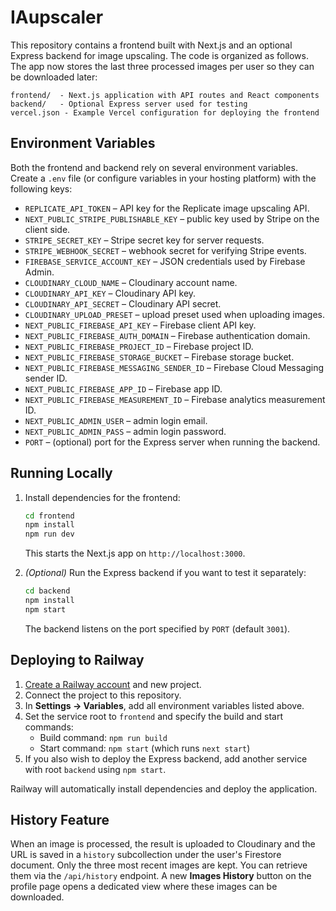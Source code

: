 # IAupscaler

This repository contains a frontend built with Next.js and an optional Express backend for image upscaling. The code is organized as follows. The app now stores the last three processed images per user so they can be downloaded later:

```
frontend/  - Next.js application with API routes and React components
backend/   - Optional Express server used for testing
vercel.json - Example Vercel configuration for deploying the frontend
```

## Environment Variables

Both the frontend and backend rely on several environment variables. Create a `.env` file (or configure variables in your hosting platform) with the following keys:

- `REPLICATE_API_TOKEN` – API key for the Replicate image upscaling API.
- `NEXT_PUBLIC_STRIPE_PUBLISHABLE_KEY` – public key used by Stripe on the client side.
- `STRIPE_SECRET_KEY` – Stripe secret key for server requests.
- `STRIPE_WEBHOOK_SECRET` – webhook secret for verifying Stripe events.
- `FIREBASE_SERVICE_ACCOUNT_KEY` – JSON credentials used by Firebase Admin.
- `CLOUDINARY_CLOUD_NAME` – Cloudinary account name.
- `CLOUDINARY_API_KEY` – Cloudinary API key.
- `CLOUDINARY_API_SECRET` – Cloudinary API secret.
- `CLOUDINARY_UPLOAD_PRESET` – upload preset used when uploading images.
- `NEXT_PUBLIC_FIREBASE_API_KEY` – Firebase client API key.
- `NEXT_PUBLIC_FIREBASE_AUTH_DOMAIN` – Firebase authentication domain.
- `NEXT_PUBLIC_FIREBASE_PROJECT_ID` – Firebase project ID.
- `NEXT_PUBLIC_FIREBASE_STORAGE_BUCKET` – Firebase storage bucket.
- `NEXT_PUBLIC_FIREBASE_MESSAGING_SENDER_ID` – Firebase Cloud Messaging sender ID.
- `NEXT_PUBLIC_FIREBASE_APP_ID` – Firebase app ID.
- `NEXT_PUBLIC_FIREBASE_MEASUREMENT_ID` – Firebase analytics measurement ID.
- `NEXT_PUBLIC_ADMIN_USER` – admin login email.
- `NEXT_PUBLIC_ADMIN_PASS` – admin login password.
- `PORT` – (optional) port for the Express server when running the backend.

## Running Locally

1. Install dependencies for the frontend:
   ```bash
   cd frontend
   npm install
   npm run dev
   ```
   This starts the Next.js app on `http://localhost:3000`.

2. *(Optional)* Run the Express backend if you want to test it separately:
   ```bash
   cd backend
   npm install
   npm start
   ```
   The backend listens on the port specified by `PORT` (default `3001`).

## Deploying to Railway

1. [Create a Railway account](https://railway.app/) and new project.
2. Connect the project to this repository.
3. In **Settings → Variables**, add all environment variables listed above.
4. Set the service root to `frontend` and specify the build and start commands:
   - Build command: `npm run build`
   - Start command: `npm start` (which runs `next start`)
5. If you also wish to deploy the Express backend, add another service with root `backend` using `npm start`.

Railway will automatically install dependencies and deploy the application.

## History Feature

When an image is processed, the result is uploaded to Cloudinary and the URL is saved in a `history` subcollection under the user's Firestore document. Only the three most recent images are kept. You can retrieve them via the `/api/history` endpoint. A new **Images History** button on the profile page opens a dedicated view where these images can be downloaded.


